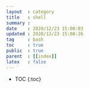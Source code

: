 ```yaml
---
layout  : category
title   : shell
summary : 
date    : 2020/12/23 15:08:03
updated : 2020/12/23 15:08:26
tag     : bash
toc     : true
public  : true
parent  : [[index]]
latex   : false
---
```

* TOC
{:toc}

# 

